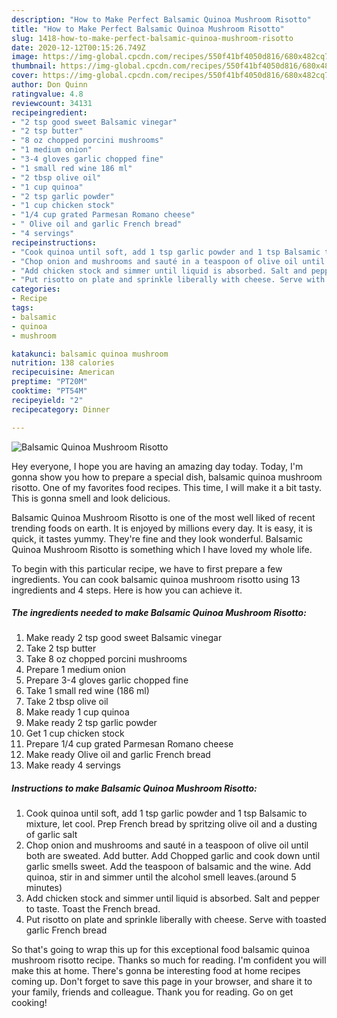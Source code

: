 ```yaml
---
description: "How to Make Perfect Balsamic Quinoa Mushroom Risotto"
title: "How to Make Perfect Balsamic Quinoa Mushroom Risotto"
slug: 1418-how-to-make-perfect-balsamic-quinoa-mushroom-risotto
date: 2020-12-12T00:15:26.749Z
image: https://img-global.cpcdn.com/recipes/550f41bf4050d816/680x482cq70/balsamic-quinoa-mushroom-risotto-recipe-main-photo.jpg
thumbnail: https://img-global.cpcdn.com/recipes/550f41bf4050d816/680x482cq70/balsamic-quinoa-mushroom-risotto-recipe-main-photo.jpg
cover: https://img-global.cpcdn.com/recipes/550f41bf4050d816/680x482cq70/balsamic-quinoa-mushroom-risotto-recipe-main-photo.jpg
author: Don Quinn
ratingvalue: 4.8
reviewcount: 34131
recipeingredient:
- "2 tsp good sweet Balsamic vinegar"
- "2 tsp butter"
- "8 oz chopped porcini mushrooms"
- "1 medium onion"
- "3-4 gloves garlic chopped fine"
- "1 small red wine 186 ml"
- "2 tbsp olive oil"
- "1 cup quinoa"
- "2 tsp garlic powder"
- "1 cup chicken stock"
- "1/4 cup grated Parmesan Romano cheese"
- " Olive oil and garlic French bread"
- "4 servings"
recipeinstructions:
- "Cook quinoa until soft, add 1 tsp garlic powder and 1 tsp Balsamic to mixture, let cool. Prep French bread by spritzing olive oil and a dusting of garlic salt"
- "Chop onion and mushrooms and sauté in a teaspoon of olive oil until both are sweated. Add butter. Add Chopped garlic and cook down until garlic smells sweet. Add the teaspoon of balsamic and the wine. Add quinoa, stir in and simmer until the alcohol smell leaves.(around 5 minutes)"
- "Add chicken stock and simmer until liquid is absorbed. Salt and pepper to taste. Toast the French bread."
- "Put risotto on plate and sprinkle liberally with cheese. Serve with toasted garlic French bread"
categories:
- Recipe
tags:
- balsamic
- quinoa
- mushroom

katakunci: balsamic quinoa mushroom 
nutrition: 138 calories
recipecuisine: American
preptime: "PT20M"
cooktime: "PT54M"
recipeyield: "2"
recipecategory: Dinner

---
```



![Balsamic Quinoa Mushroom Risotto](https://img-global.cpcdn.com/recipes/550f41bf4050d816/680x482cq70/balsamic-quinoa-mushroom-risotto-recipe-main-photo.jpg)

Hey everyone, I hope you are having an amazing day today. Today, I'm gonna show you how to prepare a special dish, balsamic quinoa mushroom risotto. One of my favorites food recipes. This time, I will make it a bit tasty. This is gonna smell and look delicious.

Balsamic Quinoa Mushroom Risotto is one of the most well liked of recent trending foods on earth. It is enjoyed by millions every day. It is easy, it is quick, it tastes yummy. They're fine and they look wonderful. Balsamic Quinoa Mushroom Risotto is something which I have loved my whole life.




To begin with this particular recipe, we have to first prepare a few ingredients. You can cook balsamic quinoa mushroom risotto using 13 ingredients and 4 steps. Here is how you can achieve it.

<!--inarticleads1-->

##### The ingredients needed to make Balsamic Quinoa Mushroom Risotto:

1. Make ready 2 tsp good sweet Balsamic vinegar
1. Take 2 tsp butter
1. Take 8 oz chopped porcini mushrooms
1. Prepare 1 medium onion
1. Prepare 3-4 gloves garlic chopped fine
1. Take 1 small red wine (186 ml)
1. Take 2 tbsp olive oil
1. Make ready 1 cup quinoa
1. Make ready 2 tsp garlic powder
1. Get 1 cup chicken stock
1. Prepare 1/4 cup grated Parmesan Romano cheese
1. Make ready  Olive oil and garlic French bread
1. Make ready 4 servings




<!--inarticleads2-->

##### Instructions to make Balsamic Quinoa Mushroom Risotto:

1. Cook quinoa until soft, add 1 tsp garlic powder and 1 tsp Balsamic to mixture, let cool. Prep French bread by spritzing olive oil and a dusting of garlic salt
1. Chop onion and mushrooms and sauté in a teaspoon of olive oil until both are sweated. Add butter. Add Chopped garlic and cook down until garlic smells sweet. Add the teaspoon of balsamic and the wine. Add quinoa, stir in and simmer until the alcohol smell leaves.(around 5 minutes)
1. Add chicken stock and simmer until liquid is absorbed. Salt and pepper to taste. Toast the French bread.
1. Put risotto on plate and sprinkle liberally with cheese. Serve with toasted garlic French bread




So that's going to wrap this up for this exceptional food balsamic quinoa mushroom risotto recipe. Thanks so much for reading. I'm confident you will make this at home. There's gonna be interesting food at home recipes coming up. Don't forget to save this page in your browser, and share it to your family, friends and colleague. Thank you for reading. Go on get cooking!
